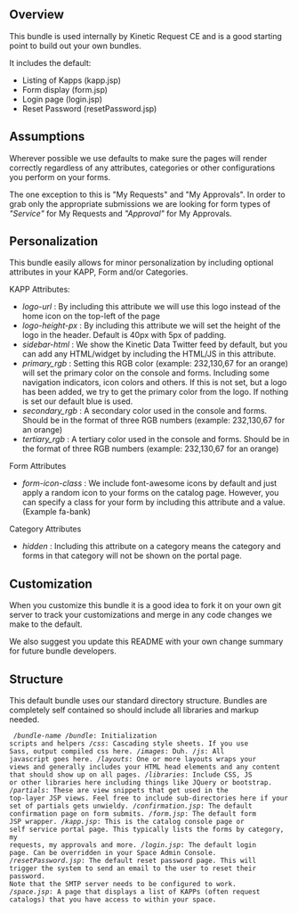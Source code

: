 ## Overview
This bundle is used internally by Kinetic Request CE and is a good starting point to build out your own bundles.

It includes the default:

* Listing of Kapps (kapp.jsp)
* Form display (form.jsp)
* Login page (login.jsp)
* Reset Password (resetPassword.jsp)

## Assumptions
Wherever possible we use defaults to make sure the pages will render correctly regardless of any attributes, categories or other configurations you perform on your forms.

The one exception to this is "My Requests" and "My Approvals".  In order to grab only the appropriate submissions we are looking for form types of _"Service"_ for My Requests and _"Approval"_ for My Approvals.

## Personalization
This bundle easily allows for minor personalization by including optional attributes in your KAPP, Form and/or Categories.

KAPP Attributes:
* _logo-url_ : By including this attribute we will use this logo instead of the home icon on the top-left of the page
* _logo-height-px_ : By including this attribute we will set the height of the logo in the header. Default is 40px with 5px of padding.
* _sidebar-html_ : We show the Kinetic Data Twitter feed by default, but you can add any HTML/widget by including the HTML/JS in this attribute.
* _primary_rgb_ : Setting this RGB color (example: 232,130,67 for an orange) will set the primary color on the console and forms.  Including some navigation indicators, icon colors and others. If this is not set, but a logo has been added, we try to get the primary color from the logo.  If nothing is set our default blue is used.
* _secondary_rgb_ : A secondary color used in the console and forms. Should be in the format of three RGB numbers (example: 232,130,67 for an orange)
* _tertiary_rgb_ : A tertiary color used in the console and forms. Should be in the format of three RGB numbers (example: 232,130,67 for an orange)

Form Attributes
* _form-icon-class_ : We include font-awesome icons by default and just apply a random icon to your forms on the catalog page.  However, you can specify a class for your form by including this attribute and a value. (Example fa-bank)

Category Attributes
* _hidden_ : Including this attribute on a category means the category and forms in that category will not be shown on the portal page.


## Customization
When you customize this bundle it is a good idea to fork it on your own git server to track your customizations and merge in any code changes we make to the default.

We also suggest you update this README with your own change summary for future bundle developers.

## Structure
This default bundle uses our standard directory structure.  Bundles are completely self contained so should include all libraries and markup needed.

<code><pre>
/*bundle-name*
  /*bundle*: Initialization scripts and helpers
  /*css*: Cascading style sheets. If you use Sass, output compiled css here.
  /*images*: Duh.
  /*js*: All javascript goes here.
  /*layouts*: One or more layouts wraps your views and generally includes your HTML head elements and any content that should show up on all pages.
  /*libraries*: Include CSS, JS or other libraries here including things like JQuery or bootstrap.
  /*partials*: These are view snippets that get used in the top-layer JSP views. Feel free to include sub-directories here if your set of partials gets unwieldy.
  /*confirmation.jsp*: The default confirmation page on form submits.
  /*form.jsp*: The default form JSP wrapper.
  /*kapp.jsp*: This is the catalog console page or self service portal page.  This typically lists the forms by category, my requests, my approvals and more.
  /*login.jsp*: The default login page. Can be overridden in your Space Admin Console.
  /*resetPassword.jsp*: The default reset password page. This will trigger the system to send an email to the user to reset their password. Note that the SMTP server needs to be configured to work.
  /*space.jsp*: A page that displays a list of KAPPs (often request catalogs) that you have access to within your space.
</pre></code>
